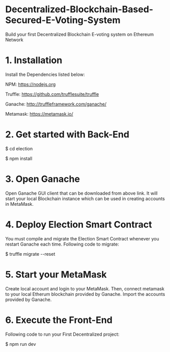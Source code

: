 # Decentralized-Blockchain-Based-Secured-E-Voting-System
Build your first Decentralized Blockchain E-voting system on Ethereum Network

# 1. Installation
Install the Dependencies listed below:

NPM: https://nodejs.org

Truffle: https://github.com/trufflesuite/truffle

Ganache: http://truffleframework.com/ganache/

Metamask: https://metamask.io/


# 2. Get started with Back-End

$ cd election

$ npm install


# 3. Open Ganache
Open Ganache GUI client that can be downloaded from above link. It will start your local Blockchain instance which can be used in creating accounts in MetaMask.


# 4. Deploy Election Smart Contract
You must compile and migrate the Election Smart Contract whenever you restart Ganache each time.
Following code to migrate:

$ truffle migrate --reset


# 5. Start your MetaMask 
Create local account and login to your MetaMask. Then, connect metamask to your local Etherum blockchain provided by Ganache.
Import the accounts provided by Ganache.


# 6. Execute the Front-End
Following code to run your First Decentralized project:

$ npm run dev
